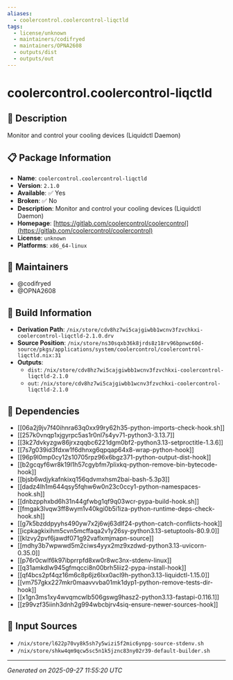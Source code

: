 ```yaml
---
aliases:
  - coolercontrol.coolercontrol-liqctld
tags:
  - license/unknown
  - maintainers/codifryed
  - maintainers/OPNA2608
  - outputs/dist
  - outputs/out
---
```


# coolercontrol.coolercontrol-liqctld

## 📝 Description

Monitor and control your cooling devices (Liquidctl Daemon)

## 📋 Package Information

- **Name**: `coolercontrol.coolercontrol-liqctld`
- **Version**: `2.1.0`
- **Available**: ✅ Yes
- **Broken**: ✅ No
- **Description**: Monitor and control your cooling devices (Liquidctl Daemon)
- **Homepage**: [https://gitlab.com/coolercontrol/coolercontrol](https://gitlab.com/coolercontrol/coolercontrol)
- **License**: `unknown`
- **Platforms**: `x86_64-linux`
## 👥 Maintainers

- @codifryed
- @OPNA2608


## 🔧 Build Information

- **Derivation Path**: `/nix/store/cdv8hz7wi5cajgiwbb1wcnv3fzvchkxi-coolercontrol-liqctld-2.1.0.drv`
- **Source Position**: `/nix/store/ns30sqxb36k8jrds8z18rv96bpnwc60d-source/pkgs/applications/system/coolercontrol/coolercontrol-liqctld.nix:31`
- **Outputs**:
  - `dist`:  `/nix/store/cdv8hz7wi5cajgiwbb1wcnv3fzvchkxi-coolercontrol-liqctld-2.1.0`
  - `out`:  `/nix/store/cdv8hz7wi5cajgiwbb1wcnv3fzvchkxi-coolercontrol-liqctld-2.1.0`

## 🔗 Dependencies

- [[06a2j9jv7f40ihnra63q0xx99ry62h35-python-imports-check-hook.sh]]
- [[257k0vnqp1xjgyrpc5as1r0nl7s4yv71-python3-3.13.7]]
- [[3k27dvkyzgw86jrxzqqbc6221dgm0bf2-python3.13-setproctitle-1.3.6]]
- [[7s7g039id3fdxw1f6dhnxg6qpqap64x8-wrap-python-hook]]
- [[96p9l0mp0cy12s10705rpz96x6bgz371-python-output-dist-hook]]
- [[b2gcqyf6wr8k19l1h57cgybfm7plixkq-python-remove-bin-bytecode-hook]]
- [[bjsb6wdjykafnkixq156qdvmxhsm2bai-bash-5.3p3]]
- [[dadz4lh1m644qsy5fqhw6w0n23c0ccy1-python-namespaces-hook.sh]]
- [[dnbzpphxbd6h31n44gfwbg1qf9q03wcr-pypa-build-hook.sh]]
- [[fmgak3lvqw3ff8wym1v40kgi0b5i1iza-python-runtime-deps-check-hook.sh]]
- [[g7k5bzddpyyhs490yw7x2j6wj63dlf24-python-catch-conflicts-hook]]
- [[icpkagkixihm5cvn5mcffaqa2v1y26sy-python3.13-setuptools-80.9.0]]
- [[klzvy2pvf6jawdf071g92vaflxmjmapn-source]]
- [[mdhy3b7wpwwd5m2ciws4yyx2mz9xzdwd-python3.13-uvicorn-0.35.0]]
- [[p76r0cwlf6k97ibprrpfd8xw0r8wc3nx-stdenv-linux]]
- [[q31amkdlw945gfmqcci8n00brh5liiz2-pypa-install-hook]]
- [[qf4bcs2pf4qz16m6c8p6jz6lxx0acl9h-python3.13-liquidctl-1.15.0]]
- [[vm757gkx227mkr0maavvvba01mk1dyp1-python-remove-tests-dir-hook]]
- [[x1gn3ms1xy4wvqmcwlb506gswg9hasz2-python3.13-fastapi-0.116.1]]
- [[z99vzf35iinh3dnh2g994wbcbjrv4siq-ensure-newer-sources-hook]]

## 📁 Input Sources

- `/nix/store/l622p70vy8k5sh7y5wizi5f2mic6ynpg-source-stdenv.sh`
- `/nix/store/shkw4qm9qcw5sc5n1k5jznc83ny02r39-default-builder.sh`

---
*Generated on 2025-09-27 11:55:20 UTC*
